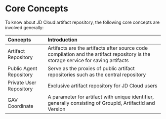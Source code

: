 # Core Concepts
To know about JD Cloud artifact repository, the following core concepts are involved generally:

Concepts|Introduction
:---|:---
Artifact Repository|Artifacts are the artifacts after source code compilation and the artifact repository is the storage service for saving artifacts
Public Agent Repository|Serve as the proxies of public artifact repositories such as the central repository
Private User Repository|Exclusive artifact repository for JD Cloud users
GAV Coordinate|A parameter for artifact with unique identifier, generally consisting of GroupId, ArtifactId and Version
